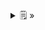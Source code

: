<details>
  <summary>🗒  »</summary>
<table id="card">
    <tr>
        <td align="center">
            <h3>Modularidad</h3>
        </td>
    </tr>
    <tr>
        <td>
            <p>La modularidad es una propiedad de las clases y paquetes cuando son altamente cohesivos y están poco acoplados</p>
        </td>
    </tr>
</table>
</details>